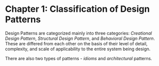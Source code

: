 # Chapter 1: Classification of Design Patterns

Design Patterns are categorized mainly into three categories: *Creational Design Pattern*, *Structural Design Pattern*, and *Behavioral Design Pattern*. These are differed from each other on the basis of their level of detail, complexity, and scale of applicability to the entire system being design.

There are also two types of patterns - *idioms* and *architectural* patterns.
